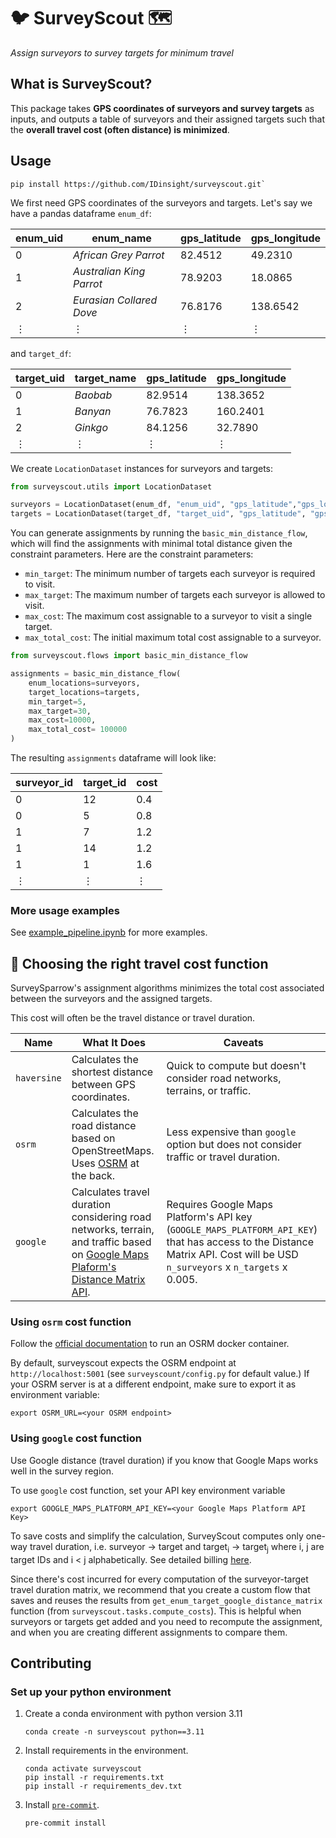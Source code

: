 # 🐦 SurveyScout 🗺️

_Assign surveyors to survey targets for minimum travel_

## What is SurveyScout?

This package takes **GPS coordinates of surveyors and survey targets** as inputs, and
outputs a table of surveyors and their assigned targets such that the **overall travel cost
(often distance) is minimized**.

## Usage

```shell
pip install https://github.com/IDinsight/surveyscout.git`
```

We first need GPS coordinates of the surveyors and targets. Let's say we have
a pandas dataframe `enum_df`:

| enum_uid | enum_name                | gps_latitude | gps_longitude |
| -------- | ------------------------ | ------------ | ------------- |
| 0        | _African Grey Parrot_    | 82.4512      | 49.2310       |
| 1        | _Australian King Parrot_ | 78.9203      | 18.0865       |
| 2        | _Eurasian Collared Dove_ | 76.8176      | 138.6542      |
| ⋮        | ⋮                        | ⋮            | ⋮             |

and `target_df`:

| target_uid | target_name | gps_latitude | gps_longitude |
| ---------- | ----------- | ------------ | ------------- |
| 0          | _Baobab_    | 82.9514      | 138.3652      |
| 1          | _Banyan_    | 76.7823      | 160.2401      |
| 2          | _Ginkgo_    | 84.1256      | 32.7890       |
| ⋮          | ⋮           | ⋮            | ⋮             |

We create `LocationDataset` instances for surveyors and targets:

```python
from surveyscout.utils import LocationDataset

surveyors = LocationDataset(enum_df, "enum_uid", "gps_latitude","gps_longitude")
targets = LocationDataset(target_df, "target_uid", "gps_latitude", "gps_longitude")
```

You can generate assignments by running the `basic_min_distance_flow`, which will find
the assignments with minimal total distance given the constraint parameters. Here are
the constraint parameters:

- `min_target`: The minimum number of targets each surveyor is required to visit.
- `max_target`: The maximum number of targets each surveyor is allowed to visit.
- `max_cost`: The maximum cost assignable to a surveyor to visit a single target.
- `max_total_cost`: The initial maximum total cost assignable to a surveyor.

```python
from surveyscout.flows import basic_min_distance_flow

assignments = basic_min_distance_flow(
    enum_locations=surveyors,
    target_locations=targets,
    min_target=5,
    max_target=30,
    max_cost=10000,
    max_total_cost= 100000
)
```

The resulting `assignments` dataframe will look like:

| surveyor_id | target_id | cost |
| ----------- | --------- | ---- |
| 0           | 12        | 0.4  |
| 0           | 5         | 0.8  |
| 1           | 7         | 1.2  |
| 1           | 14        | 1.2  |
| 1           | 1         | 1.6  |
| ⋮           | ⋮         | ⋮    |

### More usage examples

See [example_pipeline.ipynb](https://github.com/IDinsight/surveyscout/tree/main/example_pipeline.ipynb) for more examples.

## 📏 Choosing the right travel cost function

SurveySparrow's assignment algorithms minimizes the total cost associated between the
surveyors and the assigned targets.

This cost will often be the travel distance or travel duration.

| Name        | What It Does                                                                                                                                                                                       | Caveats                                                                                                                                                                    |
| ----------- | -------------------------------------------------------------------------------------------------------------------------------------------------------------------------------------------------- | -------------------------------------------------------------------------------------------------------------------------------------------------------------------------- |
| `haversine` | Calculates the shortest distance between GPS coordinates.                                                                                                                                          | Quick to compute but doesn't consider road networks, terrains, or traffic.                                                                                                 |
| `osrm`      | Calculates the road distance based on OpenStreetMaps. Uses [OSRM](https://github.com/Project-OSRM/osrm-backend) at the back.                                                                       | Less expensive than `google` option but does not consider traffic or travel duration.                                                                                      |
| `google`    | Calculates travel duration considering road networks, terrain, and traffic based on [Google Maps Plaform's Distance Matrix API](https://developers.google.com/maps/documentation/distance-matrix). | Requires Google Maps Platform's API key (`GOOGLE_MAPS_PLATFORM_API_KEY`) that has access to the Distance Matrix API. Cost will be USD `n_surveyors` x `n_targets` x 0.005. |

### Using `osrm` cost function

Follow the [official
documentation](https://github.com/Project-OSRM/osrm-backend?tab=readme-ov-file#quick-start)
to run an OSRM docker container.

By default, surveyscout expects the OSRM endpoint at `http://localhost:5001` (see
`surveyscount/config.py` for default value.) If your OSRM server is at a different
endpoint, make sure to export it as environment variable:

```shell
export OSRM_URL=<your OSRM endpoint>
```

### Using `google` cost function

Use Google distance (travel duration) if you know that Google Maps works well in
the survey region.

To use `google` cost function, set your API key environment variable

```shell
export GOOGLE_MAPS_PLATFORM_API_KEY=<your Google Maps Platform API Key>
```

To save costs and simplify the calculation, SurveyScout computes only one-way
travel duration, i.e. surveyor -> target and target<sub>i</sub> ->
target<sub>j</sub> where i, j are target IDs and i < j alphabetically.
See detailed billing
[here](https://developers.google.com/maps/documentation/distance-matrix/usage-and-billing#other-usage-limits).

Since there's cost incurred for every computation of the surveyor-target travel
duration matrix, we recommend that you create a custom flow that saves and reuses the
results from `get_enum_target_google_distance_matrix` function (from
`surveyscout.tasks.compute_costs`). This is helpful when surveyors or targets get
added and you need to recompute the assignment, and when you are creating different assignments to compare them.

## Contributing

### Set up your python environment

1. Create a conda environment with python version 3.11

   ```shell
   conda create -n surveyscout python==3.11
   ```

2. Install requirements in the environment.

   ```shell
   conda activate surveyscout
   pip install -r requirements.txt
   pip install -r requirements_dev.txt
   ```

3. Install [`pre-commit`](https://pre-commit.com/).
   ```shell
   pre-commit install
   ```
